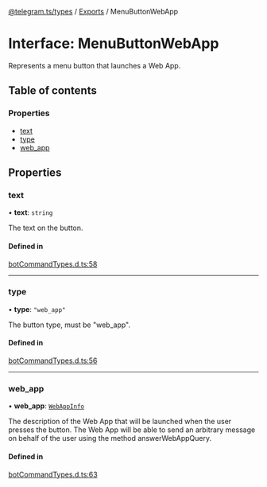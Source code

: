 [@telegram.ts/types](../README.md) / [Exports](../modules.md) / MenuButtonWebApp

# Interface: MenuButtonWebApp

Represents a menu button that launches a Web App.

## Table of contents

### Properties

- [text](MenuButtonWebApp.md#text)
- [type](MenuButtonWebApp.md#type)
- [web\_app](MenuButtonWebApp.md#web_app)

## Properties

### text

• **text**: `string`

The text on the button.

#### Defined in

[botCommandTypes.d.ts:58](https://github.com/telegramsjs/types/blob/d08200f/src/botCommandTypes.d.ts#L58)

___

### type

• **type**: ``"web_app"``

The button type, must be "web_app".

#### Defined in

[botCommandTypes.d.ts:56](https://github.com/telegramsjs/types/blob/d08200f/src/botCommandTypes.d.ts#L56)

___

### web\_app

• **web\_app**: [`WebAppInfo`](WebAppInfo.md)

The description of the Web App that will be launched when the user presses the button.
The Web App will be able to send an arbitrary message on behalf of the user using the method answerWebAppQuery.

#### Defined in

[botCommandTypes.d.ts:63](https://github.com/telegramsjs/types/blob/d08200f/src/botCommandTypes.d.ts#L63)
